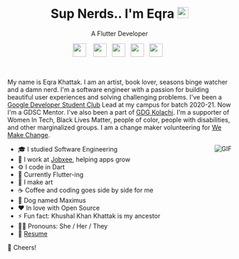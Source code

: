 <div class="hero-text">
  <h1 align="center"> Sup Nerds.. I'm Eqra <img src="https://media.giphy.com/media/hvRJCLFzcasrR4ia7z/giphy.gif" width="25px"></h1>
  <p align="center"> A Flutter Developer </p>
  <p align="center">
    <a href="https://www.linkedin.com/in/eqrakhattak/"><img height="30" src="https://raw.githubusercontent.com/trinwin/trinwin/master/icons/linkedin.png?raw=true"></a>
    &nbsp;&nbsp;
    <a href="https://twitter.com/eqrakhattak7"><img height="30" src="https://raw.githubusercontent.com/trinwin/trinwin/master/icons/twitter.png?raw=true"></a>&nbsp;&nbsp;
    <a href="https://dev.to/eqrakhattak"><img height="30" src="https://raw.githubusercontent.com/trinwin/trinwin/master/icons/devto.png?raw=true"></a>&nbsp;&nbsp;
    <a href="https://www.facebook.com/eqrakhattak"><img height="30" src="https://raw.githubusercontent.com/trinwin/trinwin/master/icons/facebook.png?raw=true"></a>&nbsp;&nbsp;
    <a href="https://medium.com/@eqrakhattak"><img height="30" src="https://raw.githubusercontent.com/trinwin/trinwin/master/icons/medium.png?raw=true"></a>&nbsp;&nbsp;
<!--     <a href="https://stackoverflow.com/users/12032187/icynerd"><img height="30" src="https://raw.githubusercontent.com/trinwin/trinwin/master/icons/stackoverflow.png?raw=true"></a>&nbsp;&nbsp; -->
  </p>
</div>
<br>


My name is Eqra Khattak. I am an artist, book lover, seasons binge watcher and a damn nerd. I'm a software engineer with a passion for building beautiful user experiences and solving challenging problems. I've been a [Google Developer Student Club](https://gdsc.community.dev/comsats-university-attock-campus/) Lead at my campus for batch 2020-21. Now I'm a GDSC Mentor. I've also been a part of [GDG Kolachi](https://gdg.community.dev/gdg-kolachi/). I'm a supporter of Women In Tech, Black Lives Matter, people of color, people with disabilities, and other marginalized groups. I am a change maker volunteering for [We Make Change](https://www.wemakechange.org).

<!-- <details>
  <summary>Quotes about me that people who I have worked with have said about me...</summary>

  > her perspective has been critical to our success and that of our clients. A consummate professional, she is crushingly competent   
  &mdash; President

  > You are the totality of what everyone else is trying to be and do. You're the goal, not the person striving to achieve it.   
  &mdash; CEO 
  
</details> -->

<img align="right" alt="GIF" src="https://i.pinimg.com/originals/e4/26/70/e426702edf874b181aced1e2fa5c6cde.gif" />

- 🎓  I studied Software Engineering 
- 🔭  I work at [Jobxee](https://www.jobxee.com), helping apps grow
- ⚙️  I code in Dart
- 🌱  Currently Flutter-ing <!-- - 📈  I'm Core Team Member at GDG Kolachi. --><!-- - 🗣   Usually, I anchor most of the events at campus -->
- 🎨  I make art
- ☕️  Coffee and coding goes side by side for me
- 🐶  Dog named Maximus
- ❤️  In love with Open Source
- ⚡  Fun fact: Khushal Khan Khattak is my ancestor<!-- - 💬  Reach me at icynerd007@gmail.com -->
- 🏳️‍🌈  Pronouns: She / Her / They
- 📝  [Resume](https://drive.google.com/file/d/16kpRXj9A_oSnLPgQOk1Pop5NQxL-H3a1/view?usp=sharing)

🥂 Cheers!
